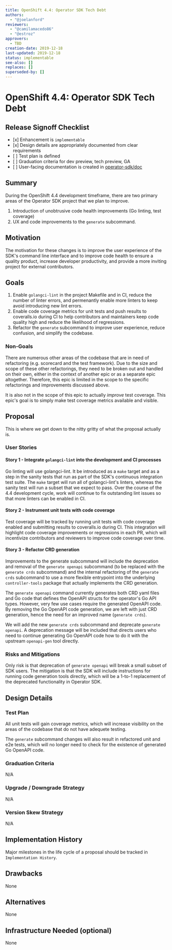 ```yaml
---
title: OpenShift 4.4: Operator SDK Tech Debt
authors:
  - "@joelanford"
reviewers:
  - "@camilamacedo86"
  - "@estroz"
approvers:
  - TBD
creation-date: 2019-12-18
last-updated: 2019-12-18
status: implementable
see-also: []
replaces: []
superseded-by: []
---
```


# OpenShift 4.4: Operator SDK Tech Debt

## Release Signoff Checklist

- \[x\] Enhancement is `implementable`
- \[x\] Design details are appropriately documented from clear requirements
- \[ \] Test plan is defined
- \[ \] Graduation criteria for dev preview, tech preview, GA
- \[ \] User-facing documentation is created in [operator-sdk/doc][operator-sdk-doc]

## Summary

During the OpenShift 4.4 development timeframe, there are two primary areas of
the Operator SDK project that we plan to improve.

1. Introduction of unobtrusive code health improvements (Go linting, test coverage)
2. UX and code improvements to the `generate` subcommand.

## Motivation

The motivation for these changes is to improve the user experience of the SDK's
command line interface and to improve code health to ensure a quality product,
increase developer productivity, and provide a more inviting project for external
contributors.

## Goals

1. Enable `golangci-lint` in the project Makefile and in CI, reduce the number of
   linter errors, and permenantly enable more linters to keep avoid introducing
   new lint errors.
2. Enable code coverage metrics for unit tests and push results to coveralls.io
   during CI to help contributors and maintainers keep code quality high and
   reduce the likelihood of regressions.
3. Refactor the `generate` subcommand to improve user experience, reduce confusion,
   and simplify the codebase.

### Non-Goals

There are numerous other areas of the codebase that are in need of refactoring
(e.g. scorecard and the test framework). Due to the size and scope of these
other refactorings, they need to be broken out and handled on their own, either
in the context of another epic or as a separate epic altogether. Therefore, this
epic is limited in the scope to the specific refactorings and improvements
discussed above.

It is also not in the scope of this epic to actually _improve_ test coverage. This
epic's goal is to simply make test coverage metrics available and visible.

## Proposal

This is where we get down to the nitty gritty of what the proposal actually is.

### User Stories

#### Story 1 - Integrate `golangci-lint` into the development and CI processes

Go linting will use golangci-lint. It be introduced as a `make` target and as a step
in the sanity tests that run as part of the SDK's continuous integration test suite.
The `make` target will run all of golangci-lint's linters, whereas the sanity test
will run a subset that we expect to pass. Over the course of the 4.4 development
cycle, work will continue to fix outstanding lint issues so that more linters can
be enabled in CI.

#### Story 2 - Instrument unit tests with code coverage

Test coverage will be tracked by running unit tests with code coverage enabled and
submitting results to coveralls.io during CI. This integration will highlight code
coverage improvements or regressions in each PR, which will incentivize contributors
and reviewers to improve code coverage over time.

#### Story 3 - Refactor CRD generation

Improvements to the generate subcommand will include the deprecation and
removal of the `generate openapi` subcommand (to be replaced with the `generate
crds` subcommand) and the internal refactoring of the `generate crds` subcommand
to use a more flexible entrypoint into the underlying `controller-tools` package
that actually implements the CRD generation.

The `generate openapi` command currently generates both CRD yaml files and Go code
that defines the OpenAPI structs for the operator's Go API types. However, very few
use cases require the generated OpenAPI code. By removing the Go OpenAPI code
generation, we are left with just CRD generation, hence the need for an improved
name (`generate crds`).

We will add the new `generate crds` subcommand and deprecate `generate openapi`. A
deprecation message will be included that directs users who need to continue
generating Go OpenAPI code how to do it with the upstream `openapi-gen` tool
directly.

### Risks and Mitigations

Only risk is that deprecation of `generate openapi` will break a small subset of SDK
users. The mitigation is that the SDK will include instructions for running code
generation tools directly, which will be a 1-to-1 replacement of the deprecated
functionality in Operator SDK.

## Design Details

### Test Plan

All unit tests will gain coverage metrics, which will increase visibility on the areas
of the codebase that do not have adequete testing.

The `generate` subcommand changes will also result in refactored unit and e2e tests,
which will no longer need to check for the existence of generated Go OpenAPI code.

### Graduation Criteria

N/A

### Upgrade / Downgrade Strategy

N/A

### Version Skew Strategy

N/A

## Implementation History

Major milestones in the life cycle of a proposal should be tracked in `Implementation
History`.

## Drawbacks

None

## Alternatives

None

## Infrastructure Needed (optional)

None

[operator-sdk-doc]:  https://sdk.operatorframework.io/
